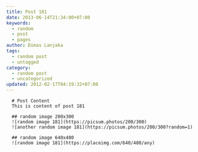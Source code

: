 ```yaml
---
title: Post 181
date: 2013-06-14T21:34:00+07:00
keywords:
  - random
  - post
  - pages
author: Dimas Lanjaka
tags:
  - random post
  - untagged
category:
  - random post
  - uncategorized
updated: 2012-02-17T04:19:32+07:00
---
```


      # Post Content
      This is content of post 181

      ## random image 200x300
      ![random image 181](https://picsum.photos/200/300)
      ![another random image 181](https://picsum.photos/200/300?random=1)

      ## random image 640x480
      ![random image 181](https://placeimg.com/640/480/any)
      